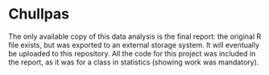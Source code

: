 # Chullpas
The only available copy of this data analysis is the final report: the original R file exists, but was exported to an external storage system. It will eventually be uploaded to this repository. All the code for this project was included in the report, as it was for a class in statistics (showing work was mandatory). 
